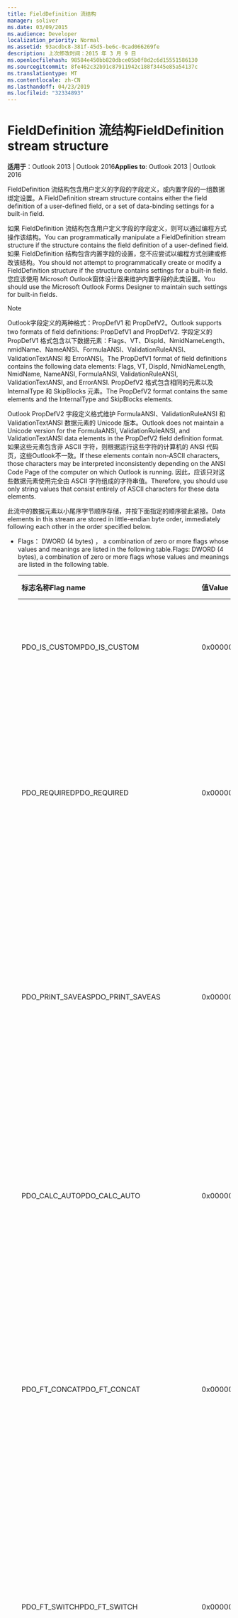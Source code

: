 ```yaml
---
title: FieldDefinition 流结构
manager: soliver
ms.date: 03/09/2015
ms.audience: Developer
localization_priority: Normal
ms.assetid: 93acdbc8-381f-45d5-be6c-0cad066269fe
description: 上次修改时间：2015 年 3 月 9 日
ms.openlocfilehash: 98584e450bb820dbce05b0f8d2c6d15551586130
ms.sourcegitcommit: 8fe462c32b91c87911942c188f3445e85a54137c
ms.translationtype: MT
ms.contentlocale: zh-CN
ms.lasthandoff: 04/23/2019
ms.locfileid: "32334893"
---
```

# <a name="fielddefinition-stream-structure"></a><span data-ttu-id="97d4f-103">FieldDefinition 流结构</span><span class="sxs-lookup"><span data-stu-id="97d4f-103">FieldDefinition stream structure</span></span>

<span data-ttu-id="97d4f-104">**适用于**：Outlook 2013 | Outlook 2016</span><span class="sxs-lookup"><span data-stu-id="97d4f-104">**Applies to**: Outlook 2013 | Outlook 2016</span></span> 
  
<span data-ttu-id="97d4f-105">FieldDefinition 流结构包含用户定义的字段的字段定义，或内置字段的一组数据绑定设置。</span><span class="sxs-lookup"><span data-stu-id="97d4f-105">A FieldDefinition stream structure contains either the field definition of a user-defined field, or a set of data-binding settings for a built-in field.</span></span>
  
<span data-ttu-id="97d4f-106">如果 FieldDefinition 流结构包含用户定义字段的字段定义，则可以通过编程方式操作该结构。</span><span class="sxs-lookup"><span data-stu-id="97d4f-106">You can programmatically manipulate a FieldDefinition stream structure if the structure contains the field definition of a user-defined field.</span></span> <span data-ttu-id="97d4f-107">如果 FieldDefinition 结构包含内置字段的设置，您不应尝试以编程方式创建或修改该结构。</span><span class="sxs-lookup"><span data-stu-id="97d4f-107">You should not attempt to programmatically create or modify a FieldDefinition structure if the structure contains settings for a built-in field.</span></span> <span data-ttu-id="97d4f-108">您应该使用 Microsoft Outlook窗体设计器来维护内置字段的此类设置。</span><span class="sxs-lookup"><span data-stu-id="97d4f-108">You should use the Microsoft Outlook Forms Designer to maintain such settings for built-in fields.</span></span>
  
> [!NOTE]
> <span data-ttu-id="97d4f-109">Outlook字段定义的两种格式：PropDefV1 和 PropDefV2。</span><span class="sxs-lookup"><span data-stu-id="97d4f-109">Outlook supports two formats of field definitions: PropDefV1 and PropDefV2.</span></span> <span data-ttu-id="97d4f-110">字段定义的 PropDefV1 格式包含以下数据元素：Flags、VT、DispId、NmidNameLength、nmidName、NameANSI、FormulaANSI、ValidationRuleANSI、ValidationTextANSI 和 ErrorANSI。</span><span class="sxs-lookup"><span data-stu-id="97d4f-110">The PropDefV1 format of field definitions contains the following data elements: Flags, VT, DispId, NmidNameLength, NmidName, NameANSI, FormulaANSI, ValidationRuleANSI, ValidationTextANSI, and ErrorANSI.</span></span> <span data-ttu-id="97d4f-111">PropDefV2 格式包含相同的元素以及 InternalType 和 SkipBlocks 元素。</span><span class="sxs-lookup"><span data-stu-id="97d4f-111">The PropDefV2 format contains the same elements and the InternalType and SkipBlocks elements.</span></span> 
>
> <span data-ttu-id="97d4f-112">Outlook PropDefV2 字段定义格式维护 FormulaANSI、ValidationRuleANSI 和 ValidationTextANSI 数据元素的 Unicode 版本。</span><span class="sxs-lookup"><span data-stu-id="97d4f-112">Outlook does not maintain a Unicode version for the FormulaANSI, ValidationRuleANSI, and ValidationTextANSI data elements in the PropDefV2 field definition format.</span></span> <span data-ttu-id="97d4f-113">如果这些元素包含非 ASCII 字符，则根据运行这些字符的计算机的 ANSI 代码页，这些Outlook不一致。</span><span class="sxs-lookup"><span data-stu-id="97d4f-113">If these elements contain non-ASCII characters, those characters may be interpreted inconsistently depending on the ANSI Code Page of the computer on which Outlook is running.</span></span> <span data-ttu-id="97d4f-114">因此，应该只对这些数据元素使用完全由 ASCII 字符组成的字符串值。</span><span class="sxs-lookup"><span data-stu-id="97d4f-114">Therefore, you should use only string values that consist entirely of ASCII characters for these data elements.</span></span> 
  
<span data-ttu-id="97d4f-115">此流中的数据元素以小尾序字节顺序存储，并按下面指定的顺序彼此紧接。</span><span class="sxs-lookup"><span data-stu-id="97d4f-115">Data elements in this stream are stored in little-endian byte order, immediately following each other in the order specified below.</span></span>
  
- <span data-ttu-id="97d4f-116">Flags： DWORD (4 bytes) ， a combination of zero or more flags whose values and meanings are listed in the following table.</span><span class="sxs-lookup"><span data-stu-id="97d4f-116">Flags: DWORD (4 bytes), a combination of zero or more flags whose values and meanings are listed in the following table.</span></span>
    
    |<span data-ttu-id="97d4f-117">**标志名称**</span><span class="sxs-lookup"><span data-stu-id="97d4f-117">**Flag name**</span></span>|<span data-ttu-id="97d4f-118">**值**</span><span class="sxs-lookup"><span data-stu-id="97d4f-118">**Value**</span></span>|<span data-ttu-id="97d4f-119">**说明**</span><span class="sxs-lookup"><span data-stu-id="97d4f-119">**Description**</span></span>|
    |:-----|:-----|:-----|
    |<span data-ttu-id="97d4f-120">PDO_IS_CUSTOM</span><span class="sxs-lookup"><span data-stu-id="97d4f-120">PDO_IS_CUSTOM</span></span>  <br/> |<span data-ttu-id="97d4f-121">0x00000001</span><span class="sxs-lookup"><span data-stu-id="97d4f-121">0x00000001</span></span>  <br/> |<span data-ttu-id="97d4f-122">FieldDefinition 结构包含用户定义的字段的定义。</span><span class="sxs-lookup"><span data-stu-id="97d4f-122">The FieldDefinition structure contains a definition of a user-defined field.</span></span>  <br/> |
    |<span data-ttu-id="97d4f-123">PDO_REQUIRED</span><span class="sxs-lookup"><span data-stu-id="97d4f-123">PDO_REQUIRED</span></span>  <br/> |<span data-ttu-id="97d4f-124">0x00000002</span><span class="sxs-lookup"><span data-stu-id="97d4f-124">0x00000002</span></span>  <br/> |<span data-ttu-id="97d4f-125">对于绑定到此字段的窗体控件，在"属性"对话框的"验证"选项卡中选中"此字段需要 A  **值**"复选框。</span><span class="sxs-lookup"><span data-stu-id="97d4f-125">For a form control bound to this field, the check box for **A value is required for this field** is selected in the **Validation** tab of the **Properties** dialog box.</span></span>  <br/> |
    |<span data-ttu-id="97d4f-126">PDO_PRINT_SAVEAS</span><span class="sxs-lookup"><span data-stu-id="97d4f-126">PDO_PRINT_SAVEAS</span></span>  <br/> |<span data-ttu-id="97d4f-127">0x00000004</span><span class="sxs-lookup"><span data-stu-id="97d4f-127">0x00000004</span></span>  <br/> |<span data-ttu-id="97d4f-128">对于绑定到此字段的窗体控件，"属性"对话框的"验证"选项卡中选中了"包括此字段 **进行** 打印和另存 **为"复选框**。</span><span class="sxs-lookup"><span data-stu-id="97d4f-128">For a form control bound to this field, the check box for **Include this field for printing and Save As** is selected in the **Validation** tab of the **Properties** dialog box.</span></span>  <br/> |
    |<span data-ttu-id="97d4f-129">PDO_CALC_AUTO</span><span class="sxs-lookup"><span data-stu-id="97d4f-129">PDO_CALC_AUTO</span></span>  <br/> |<span data-ttu-id="97d4f-130">0x00000008</span><span class="sxs-lookup"><span data-stu-id="97d4f-130">0x00000008</span></span>  <br/> |<span data-ttu-id="97d4f-131">对于绑定到此字段的窗体控件，"属性"对话框的"值"选项卡中选中"自动计算此 **公式"复选框**。</span><span class="sxs-lookup"><span data-stu-id="97d4f-131">For a form control bound to this field, the check box for **Calculate this formula automatically** is selected in the **Value** tab of the **Properties** dialog box.</span></span>  <br/> |
    |<span data-ttu-id="97d4f-132">PDO_FT_CONCAT</span><span class="sxs-lookup"><span data-stu-id="97d4f-132">PDO_FT_CONCAT</span></span>  <br/> |<span data-ttu-id="97d4f-133">0x00000010</span><span class="sxs-lookup"><span data-stu-id="97d4f-133">0x00000010</span></span>  <br/> |<span data-ttu-id="97d4f-134">这是一个 **"** 组合"类型的字段，其"组合公式域"对话框中具有"联接字段"和相互选择的任何文本 **片段选项**。</span><span class="sxs-lookup"><span data-stu-id="97d4f-134">This is a field of type **Combination** and it has the **Joining fields and any text fragments with each other** option selected in its **Combination Formula Field** dialog box.</span></span>  <br/> |
    |<span data-ttu-id="97d4f-135">PDO_FT_SWITCH</span><span class="sxs-lookup"><span data-stu-id="97d4f-135">PDO_FT_SWITCH</span></span>  <br/> |<span data-ttu-id="97d4f-136">0x00000020</span><span class="sxs-lookup"><span data-stu-id="97d4f-136">0x00000020</span></span>  <br/> |<span data-ttu-id="97d4f-137">此字段的类型为 **"组合** "，并且具有 **"仅** 显示第一个非空字段，忽略后续字段"选项，该选项在"组合公式 **域** "对话框中选中。</span><span class="sxs-lookup"><span data-stu-id="97d4f-137">This field is of type **Combination** and has the **Showing only the first non-empty field, ignoring subsequent ones** option selected in the **Combination Formula Field** dialog box.</span></span>  <br/> |
    |<span data-ttu-id="97d4f-138">PDO_PRINT_SAVEAS_DEF</span><span class="sxs-lookup"><span data-stu-id="97d4f-138">PDO_PRINT_SAVEAS_DEF</span></span>  <br/> |<span data-ttu-id="97d4f-139">0x00000040</span><span class="sxs-lookup"><span data-stu-id="97d4f-139">0x00000040</span></span>  <br/> |<span data-ttu-id="97d4f-140">此标志不由Outlook，但包含用于所有用户定义的字段定义。</span><span class="sxs-lookup"><span data-stu-id="97d4f-140">This flag is not used by Outlook, but it is included for all user-defined field definitions.</span></span>  <br/> |
   
- <span data-ttu-id="97d4f-141">VT：WORD (2 个) ，即数据类型字段的常量，它是 [VARENUM](https://msdn.microsoft.com/library/system.runtime.interopservices.varenum.aspx) 枚举中的一个常量。</span><span class="sxs-lookup"><span data-stu-id="97d4f-141">VT: WORD (2 bytes), the data type of the field, which is a constant from the [VARENUM](https://msdn.microsoft.com/library/system.runtime.interopservices.varenum.aspx) enumeration.</span></span> 
    
- <span data-ttu-id="97d4f-142">DispId：DWORD (4 字节) ，即字段的调度标识符。</span><span class="sxs-lookup"><span data-stu-id="97d4f-142">DispId: DWORD (4 bytes), the dispatch identifier of the field.</span></span> <span data-ttu-id="97d4f-143">对于用户定义的字段，值为 0。</span><span class="sxs-lookup"><span data-stu-id="97d4f-143">For a user-defined field, the value is 0.</span></span>
    
- <span data-ttu-id="97d4f-144">NmidNameLength：WORD (2 字节) ，即 NmidName 数组中的元素数。</span><span class="sxs-lookup"><span data-stu-id="97d4f-144">NmidNameLength: WORD (2 bytes), the number of elements in the NmidName array.</span></span>
    
- <span data-ttu-id="97d4f-145">NmidName：WCHAR 的数组。</span><span class="sxs-lookup"><span data-stu-id="97d4f-145">NmidName: An array of WCHAR.</span></span> <span data-ttu-id="97d4f-146">对于用户定义的字段定义，这是字段名称的 Unicode (UTF-16) 表示形式。</span><span class="sxs-lookup"><span data-stu-id="97d4f-146">For a user-defined field definition, this is the Unicode (UTF-16) representation of the field name.</span></span> <span data-ttu-id="97d4f-147">此数组的计数等于 NmidNameLength。</span><span class="sxs-lookup"><span data-stu-id="97d4f-147">The count of this array is equal to NmidNameLength.</span></span>
    
- <span data-ttu-id="97d4f-148">NameANSI： [一个 PackedAnsiString](packedansistring-stream-structure.md) 流结构。</span><span class="sxs-lookup"><span data-stu-id="97d4f-148">NameANSI: A [PackedAnsiString](packedansistring-stream-structure.md) stream structure.</span></span> <span data-ttu-id="97d4f-149">这是字段名称的 ANSI 表示形式。</span><span class="sxs-lookup"><span data-stu-id="97d4f-149">This is the ANSI representation of the field name.</span></span> 
    
- <span data-ttu-id="97d4f-150">FormulaANSI：一个 PackedAnsiString 流结构。</span><span class="sxs-lookup"><span data-stu-id="97d4f-150">FormulaANSI: A PackedAnsiString stream structure.</span></span> <span data-ttu-id="97d4f-151">这是字段的计算公式的 ANSI 表示形式。</span><span class="sxs-lookup"><span data-stu-id="97d4f-151">This is an ANSI representation of the calculation formula for the field.</span></span> <span data-ttu-id="97d4f-152">它显示在绑定到此字段的窗体控件的"属性"对话框的"值"选项卡的"初始值"部分。 </span><span class="sxs-lookup"><span data-stu-id="97d4f-152">It is shown in the **Initial Value** section of the **Value** tab of the **Properties** dialog box of a form control bound to this field.</span></span> 
    
- <span data-ttu-id="97d4f-153">ValidationRuleANSI：一个 PackedAnsiString 流结构。</span><span class="sxs-lookup"><span data-stu-id="97d4f-153">ValidationRuleANSI: A PackedAnsiString stream structure.</span></span> <span data-ttu-id="97d4f-154">这是字段验证公式的 ANSI 表示形式。</span><span class="sxs-lookup"><span data-stu-id="97d4f-154">This is an ANSI representation of the field's validation formula.</span></span> <span data-ttu-id="97d4f-155">它显示在绑定到此字段的窗体控件的"属性"对话框的"验证"选项卡上的"验证公式"文本框中。 </span><span class="sxs-lookup"><span data-stu-id="97d4f-155">It is shown in the text box for **Validation Formula** on the **Validation** tab of the **Properties** dialog box of a form control bound to this field.</span></span> 
    
- <span data-ttu-id="97d4f-156">ValidationTextANSI：一个 PackedAnsiString 流结构。</span><span class="sxs-lookup"><span data-stu-id="97d4f-156">ValidationTextANSI: A PackedAnsiString stream structure.</span></span> <span data-ttu-id="97d4f-157">这是字段的验证失败文本的 ANSI 表示形式。</span><span class="sxs-lookup"><span data-stu-id="97d4f-157">This is an ANSI representation of the field's validation failure text.</span></span> <span data-ttu-id="97d4f-158">如果在绑定到此字段的窗体控件的"属性"对话框的"验证"选项卡上验证失败，则显示在"显示此消息"文本框中。 </span><span class="sxs-lookup"><span data-stu-id="97d4f-158">It is shown in the text box for **Display this message if the validation fails** on the **Validation** tab of the **Properties** dialog box of a form control bound to this field.</span></span> 
    
- <span data-ttu-id="97d4f-159">ErrorANSI：一个 PackedAnsiString 流结构。</span><span class="sxs-lookup"><span data-stu-id="97d4f-159">ErrorANSI: A PackedAnsiString stream structure.</span></span> <span data-ttu-id="97d4f-160">Outlook此元素;您应将此元素设置为空字符串。</span><span class="sxs-lookup"><span data-stu-id="97d4f-160">Outlook does not use this element; you should set this element to an empty string.</span></span>
    
- <span data-ttu-id="97d4f-161">InternalType：DWORD (4 字节) ，字段的内部类型。</span><span class="sxs-lookup"><span data-stu-id="97d4f-161">InternalType: DWORD (4 bytes), the internal type of the field.</span></span> <span data-ttu-id="97d4f-162">此数据元素仅在字段定义格式为 PropDefV2 时存在。</span><span class="sxs-lookup"><span data-stu-id="97d4f-162">This data element is present only if the field definition format is PropDefV2.</span></span> <span data-ttu-id="97d4f-163">内部类型是下列值之一，其中每个值对应于用户定义的字段的"新建字段"对话框中的类型。</span><span class="sxs-lookup"><span data-stu-id="97d4f-163">The internal type is one of the following values, each of which corresponds to a type in the **New Field** dialog box for user-defined fields.</span></span> 
    
    |<span data-ttu-id="97d4f-164">**内部类型名称**</span><span class="sxs-lookup"><span data-stu-id="97d4f-164">**Internal type name**</span></span>|<span data-ttu-id="97d4f-165">**值**</span><span class="sxs-lookup"><span data-stu-id="97d4f-165">**Value**</span></span>|<span data-ttu-id="97d4f-166">**"新建 **字段"对话框中的相应** 类型**</span><span class="sxs-lookup"><span data-stu-id="97d4f-166">**Corresponding type in **New Field** dialog box**</span></span>|
    |:-----|:-----|:-----|
    |<span data-ttu-id="97d4f-167">iTypeString</span><span class="sxs-lookup"><span data-stu-id="97d4f-167">iTypeString</span></span>  <br/> |<span data-ttu-id="97d4f-168">0</span><span class="sxs-lookup"><span data-stu-id="97d4f-168">0</span></span>  <br/> |<span data-ttu-id="97d4f-169">**Text**</span><span class="sxs-lookup"><span data-stu-id="97d4f-169">**Text**</span></span> <br/> |
    |<span data-ttu-id="97d4f-170">iTypeNumber</span><span class="sxs-lookup"><span data-stu-id="97d4f-170">iTypeNumber</span></span>  <br/> |<span data-ttu-id="97d4f-171">1</span><span class="sxs-lookup"><span data-stu-id="97d4f-171">1</span></span>  <br/> |<span data-ttu-id="97d4f-172">**Number**</span><span class="sxs-lookup"><span data-stu-id="97d4f-172">**Number**</span></span> <br/> |
    |<span data-ttu-id="97d4f-173">iTypePercent</span><span class="sxs-lookup"><span data-stu-id="97d4f-173">iTypePercent</span></span>  <br/> |<span data-ttu-id="97d4f-174">2</span><span class="sxs-lookup"><span data-stu-id="97d4f-174">2</span></span>  <br/> |<span data-ttu-id="97d4f-175">**Percent**</span><span class="sxs-lookup"><span data-stu-id="97d4f-175">**Percent**</span></span> <br/> |
    |<span data-ttu-id="97d4f-176">货币</span><span class="sxs-lookup"><span data-stu-id="97d4f-176">Currency</span></span>  <br/> |<span data-ttu-id="97d4f-177">3</span><span class="sxs-lookup"><span data-stu-id="97d4f-177">3</span></span>  <br/> |<span data-ttu-id="97d4f-178">**Currency**</span><span class="sxs-lookup"><span data-stu-id="97d4f-178">**Currency**</span></span> <br/> |
    |<span data-ttu-id="97d4f-179">iTypeBool</span><span class="sxs-lookup"><span data-stu-id="97d4f-179">iTypeBool</span></span>  <br/> |<span data-ttu-id="97d4f-180">4 </span><span class="sxs-lookup"><span data-stu-id="97d4f-180">4</span></span>  <br/> |<span data-ttu-id="97d4f-181">**是/否**</span><span class="sxs-lookup"><span data-stu-id="97d4f-181">**Yes/No**</span></span> <br/> |
    |<span data-ttu-id="97d4f-182">iTypeDateTime</span><span class="sxs-lookup"><span data-stu-id="97d4f-182">iTypeDateTime</span></span>  <br/> |<span data-ttu-id="97d4f-183">5 </span><span class="sxs-lookup"><span data-stu-id="97d4f-183">5</span></span>  <br/> |<span data-ttu-id="97d4f-184">**日期/时间**</span><span class="sxs-lookup"><span data-stu-id="97d4f-184">**Date/Time**</span></span> <br/> |
    |<span data-ttu-id="97d4f-185">iTypeDuration</span><span class="sxs-lookup"><span data-stu-id="97d4f-185">iTypeDuration</span></span>  <br/> |<span data-ttu-id="97d4f-186">6 </span><span class="sxs-lookup"><span data-stu-id="97d4f-186">6</span></span>  <br/> |<span data-ttu-id="97d4f-187">**Duration**</span><span class="sxs-lookup"><span data-stu-id="97d4f-187">**Duration**</span></span> <br/> |
    |<span data-ttu-id="97d4f-188">iTypeCombination</span><span class="sxs-lookup"><span data-stu-id="97d4f-188">iTypeCombination</span></span>  <br/> |<span data-ttu-id="97d4f-189">7 </span><span class="sxs-lookup"><span data-stu-id="97d4f-189">7</span></span>  <br/> |<span data-ttu-id="97d4f-190">**组合**，与" **只显示第一个非空字段，忽略后续字段"** 选项一起在"组合公式域" **对话框中** 选中。</span><span class="sxs-lookup"><span data-stu-id="97d4f-190">**Combination**, with the **Showing only the first non-empty field, ignoring subsequent ones** option selected in the **Combination Formula Field** dialog box.</span></span>  <br/> |
    |<span data-ttu-id="97d4f-191">iTypeFormula</span><span class="sxs-lookup"><span data-stu-id="97d4f-191">iTypeFormula</span></span>  <br/> |<span data-ttu-id="97d4f-192">8 </span><span class="sxs-lookup"><span data-stu-id="97d4f-192">8</span></span>  <br/> |<span data-ttu-id="97d4f-193">**公式**</span><span class="sxs-lookup"><span data-stu-id="97d4f-193">**Formula**</span></span> <br/> |
    |<span data-ttu-id="97d4f-194">iTypeResult</span><span class="sxs-lookup"><span data-stu-id="97d4f-194">iTypeResult</span></span>  <br/> |<span data-ttu-id="97d4f-195">9 </span><span class="sxs-lookup"><span data-stu-id="97d4f-195">9</span></span>  <br/> |<span data-ttu-id="97d4f-196">此类型不用于用户定义的字段。</span><span class="sxs-lookup"><span data-stu-id="97d4f-196">This type is not used for user-defined fields.</span></span>  <br/> |
    |<span data-ttu-id="97d4f-197">iTypeVariant</span><span class="sxs-lookup"><span data-stu-id="97d4f-197">iTypeVariant</span></span>  <br/> |<span data-ttu-id="97d4f-198">10  </span><span class="sxs-lookup"><span data-stu-id="97d4f-198">10</span></span>  <br/> |<span data-ttu-id="97d4f-199">此类型不用于用户定义的字段。</span><span class="sxs-lookup"><span data-stu-id="97d4f-199">This type is not used for user-defined fields.</span></span>  <br/> |
    |<span data-ttu-id="97d4f-200">iTypeFloatResult</span><span class="sxs-lookup"><span data-stu-id="97d4f-200">iTypeFloatResult</span></span>  <br/> |<span data-ttu-id="97d4f-201">11</span><span class="sxs-lookup"><span data-stu-id="97d4f-201">11</span></span>  <br/> |<span data-ttu-id="97d4f-202">此类型不用于用户定义的字段。</span><span class="sxs-lookup"><span data-stu-id="97d4f-202">This type is not used for user-defined fields.</span></span>  <br/> |
    |<span data-ttu-id="97d4f-203">iTypeConcat</span><span class="sxs-lookup"><span data-stu-id="97d4f-203">iTypeConcat</span></span>  <br/> |<span data-ttu-id="97d4f-204">12 </span><span class="sxs-lookup"><span data-stu-id="97d4f-204">12</span></span>  <br/> |<span data-ttu-id="97d4f-205">**组合**，"**合并域"和"** 组合公式域"对话框中选择相互选择的任何文本片段。</span><span class="sxs-lookup"><span data-stu-id="97d4f-205">**Combination**, with the **Joining fields and any text fragments with each other** option selected in the **Combination Formula Field** dialog box.</span></span>  <br/> |
    |<span data-ttu-id="97d4f-206">iTypeKeywords</span><span class="sxs-lookup"><span data-stu-id="97d4f-206">iTypeKeywords</span></span>  <br/> |<span data-ttu-id="97d4f-207">13</span><span class="sxs-lookup"><span data-stu-id="97d4f-207">13</span></span>  <br/> |<span data-ttu-id="97d4f-208">**关键字**</span><span class="sxs-lookup"><span data-stu-id="97d4f-208">**Keyword**</span></span> <br/> |
    |<span data-ttu-id="97d4f-209">iTypeInteger</span><span class="sxs-lookup"><span data-stu-id="97d4f-209">iTypeInteger</span></span>  <br/> |<span data-ttu-id="97d4f-210">14 </span><span class="sxs-lookup"><span data-stu-id="97d4f-210">14</span></span>  <br/> |<span data-ttu-id="97d4f-211">**Integer**</span><span class="sxs-lookup"><span data-stu-id="97d4f-211">**Integer**</span></span> <br/> |
   
- <span data-ttu-id="97d4f-212">SkipBlocks：一系列 [SkipBlock](skipblock-stream-structure.md) 流结构。</span><span class="sxs-lookup"><span data-stu-id="97d4f-212">SkipBlocks: A series of one or more [SkipBlock](skipblock-stream-structure.md) stream structures.</span></span> <span data-ttu-id="97d4f-213">此数据元素仅在字段定义格式为 PropDefV2 时存在。</span><span class="sxs-lookup"><span data-stu-id="97d4f-213">This data element is present only if the field definition format is PropDefV2.</span></span> <span data-ttu-id="97d4f-214">如果字段定义格式为 PropDefV2，则系列应至少包含一个 SkipBlock 结构，Size 数据元素等于 0 的 SkipBlock 结构，并且系列应该以此 SkipBlock 结构开始和终止。</span><span class="sxs-lookup"><span data-stu-id="97d4f-214">If the field definition format is PropDefV2, the series should contain at least one SkipBlock structure, the SkipBlock structure that has the Size data element equal to 0, and the series should begin and terminate with this SkipBlock structure.</span></span> 
    
   <span data-ttu-id="97d4f-215">SkipBlock 结构的用途取决于其在 SkipBlocks 系列中的相对位置。</span><span class="sxs-lookup"><span data-stu-id="97d4f-215">The purpose of a SkipBlock structure depends on its relative position in the SkipBlocks series.</span></span> <span data-ttu-id="97d4f-216">如果字段定义采用 PropDefV2 格式，并且第一个结构不是终止结构 (则 Size 数据元素大于 0) ，则 Outlook 假定第一个 SkipBlock 结构在 Unicode (UTF-16) 中指定字段名称。</span><span class="sxs-lookup"><span data-stu-id="97d4f-216">If the field definition is in PropDefV2 format, and the first structure is not the terminating structure (the Size data element is greater than 0), Outlook assumes the first SkipBlock structure specifies the field name in Unicode (UTF-16).</span></span> 
    
   > [!IMPORTANT]
   > <span data-ttu-id="97d4f-217">如果第一个 SkipBlock 是终止结构，则 NameANSI 数据元素用于确定字段名称。</span><span class="sxs-lookup"><span data-stu-id="97d4f-217">If the first SkipBlock is the terminating structure, the NameANSI data element is used to determine the field name.</span></span> <span data-ttu-id="97d4f-218">如果该字符串包含任何非 ASCII 字符，则根据运行该字符串的计算机的 ANSI 代码页，这些字符Outlook不一致。</span><span class="sxs-lookup"><span data-stu-id="97d4f-218">If that string contains any non-ASCII characters, those characters may be interpreted inconsistently depending on the ANSI code page of the computer on which Outlook is running.</span></span> <span data-ttu-id="97d4f-219">为了防止这种不一致，请确保始终在创建的字段定义中指定第一个 SkipBlock，至少当字段名称包含非 ASCII 字符时。</span><span class="sxs-lookup"><span data-stu-id="97d4f-219">To prevent such inconsistencies, be sure you always specify the first SkipBlock in field definitions that you create, at least when the field name includes non-ASCII characters.</span></span> 
  
   <span data-ttu-id="97d4f-220">如果字段定义格式的未来版本在 FieldDefinition 流中引入其他数据片段，则此数据存储为 SkipBlocks 系列中其他 SkipBlock 流结构，然后再终止 Size 数据元素等于 0 的 SkipBlock 结构。</span><span class="sxs-lookup"><span data-stu-id="97d4f-220">If a future version of a field definition format introduces additional pieces of data in the FieldDefinition stream, this data can be stored as additional SkipBlock stream structures in the SkipBlocks series before the terminating SkipBlock structure that has the Size data element equal to 0.</span></span> <span data-ttu-id="97d4f-221">早期版本的 Outlook可以安全地忽略这些额外的 SkipBlock 结构（一至终止 SkipBlock 结构）并仍正确处理它们支持的所有块。</span><span class="sxs-lookup"><span data-stu-id="97d4f-221">Earlier versions of Outlook can safely ignore these extra SkipBlock structures up to the terminating SkipBlock structure and still correctly process all the blocks that they support.</span></span>
    
## <a name="see-also"></a><span data-ttu-id="97d4f-222">另请参阅</span><span class="sxs-lookup"><span data-stu-id="97d4f-222">See also</span></span>

- [<span data-ttu-id="97d4f-223">Outlook项目和字段</span><span class="sxs-lookup"><span data-stu-id="97d4f-223">Outlook Items and Fields</span></span>](outlook-items-and-fields.md)
- [<span data-ttu-id="97d4f-224">流结构</span><span class="sxs-lookup"><span data-stu-id="97d4f-224">Stream Structures</span></span>](stream-structures.md)
- [<span data-ttu-id="97d4f-225">PropertyDefinition 流结构</span><span class="sxs-lookup"><span data-stu-id="97d4f-225">PropertyDefinition Stream Structure</span></span>](propertydefinition-stream-structure.md)

